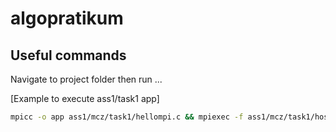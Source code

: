 # algopratikum


## Useful commands
Navigate to project folder then run ...

[Example to execute ass1/task1 app]
```bash
mpicc -o app ass1/mcz/task1/hellompi.c && mpiexec -f ass1/mcz/task1/hosts  -n 5 ./ass1/mcz/task1/app
```

